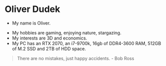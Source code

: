 # Oliver Dudek

* My name is Oliver.
- My hobbies are gaming, enjoying nature, stargazing.
- My interests are 3D and economics.
- My PC has an RTX 2070, an i7-9700k, 16gb of DDR4-3600 RAM, 512GB of M.2 SSD and 2TB of HDD space.

> There are no mistakes, just happy accidents. - Bob Ross